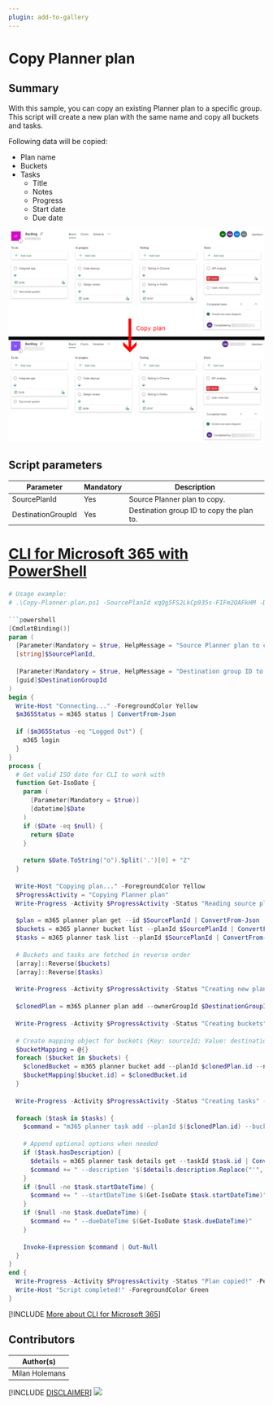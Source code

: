 ```yaml
---
plugin: add-to-gallery
---
```


# Copy Planner plan

## Summary

With this sample, you can copy an existing Planner plan to a specific group. This script will create a new plan with the same name and copy all buckets and tasks.

Following data will be copied:
* Plan name
* Buckets
* Tasks
  * Title
  * Notes
  * Progress
  * Start date
  * Due date

![Example Screenshot](assets/example.png)

## Script parameters

| Parameter | Mandatory | Description |
| --- | --- | --- |
| SourcePlanId | Yes | Source Planner plan to copy. |
| DestinationGroupId | Yes | Destination group ID to copy the plan to. |

# [CLI for Microsoft 365 with PowerShell](#tab/cli-m365-ps)

```powershell
# Usage example:
# .\Copy-Planner-plan.ps1 -SourcePlanId xqQg5FS2LkCp935s-FIFm2QAFkHM -DestinationGroupId 00000000-0000-0000-0000-000000000000

```powershell
[CmdletBinding()]
param (
  [Parameter(Mandatory = $true, HelpMessage = "Source Planner plan to copy e.g. xqQg5FS2LkCp935s-FIFm2QAFkHM.")]
  [string]$SourcePlanId,

  [Parameter(Mandatory = $true, HelpMessage = "Destination group ID to copy the plan to e.g. 00000000-0000-0000-0000-000000000001.")]
  [guid]$DestinationGroupId
)
begin {
  Write-Host "Connecting..." -ForegroundColor Yellow   
  $m365Status = m365 status | ConvertFrom-Json

  if ($m365Status -eq "Logged Out") {
    m365 login
  }
}
process {
  # Get valid ISO date for CLI to work with
  function Get-IsoDate {
    param (
      [Parameter(Mandatory = $true)]
      [datetime]$Date
    )
    if ($Date -eq $null) {
      return $Date
    }
  
    return $Date.ToString("o").Split('.')[0] + "Z"
  }

  Write-Host "Copying plan..." -ForegroundColor Yellow
  $ProgressActivity = "Copying Planner plan"
  Write-Progress -Activity $ProgressActivity -Status "Reading source plan data" -PercentComplete 0

  $plan = m365 planner plan get --id $SourcePlanId | ConvertFrom-Json
  $buckets = m365 planner bucket list --planId $SourcePlanId | ConvertFrom-Json
  $tasks = m365 planner task list --planId $SourcePlanId | ConvertFrom-Json

  # Buckets and tasks are fetched in reverse order
  [array]::Reverse($buckets)
  [array]::Reverse($tasks)

  Write-Progress -Activity $ProgressActivity -Status "Creating new plan at destination group" -PercentComplete 25

  $clonedPlan = m365 planner plan add --ownerGroupId $DestinationGroupId --title $plan.Title | ConvertFrom-Json

  Write-Progress -Activity $ProgressActivity -Status "Creating buckets" -PercentComplete 50

  # Create mapping object for buckets {Key: sourceId; Value: destinationId}
  $bucketMapping = @{}
  foreach ($bucket in $buckets) {
    $clonedBucket = m365 planner bucket add --planId $clonedPlan.id --name $bucket.name | ConvertFrom-Json
    $bucketMapping[$bucket.id] = $clonedBucket.id
  }

  Write-Progress -Activity $ProgressActivity -Status "Creating tasks" -PercentComplete 75

  foreach ($task in $tasks) {
    $command = "m365 planner task add --planId $($clonedPlan.id) --bucketId $($bucketMapping[$task.bucketId]) --title '$($task.title.Replace("'", "''"))' --percentComplete $($task.percentComplete)"
    
    # Append optional options when needed
    if ($task.hasDescription) {
      $details = m365 planner task details get --taskId $task.id | ConvertFrom-Json
      $command += " --description '$($details.description.Replace("'", "''"))'"
    }
    if ($null -ne $task.startDateTime) {
      $command += " --startDateTime $(Get-IsoDate $task.startDateTime)"
    }
    if ($null -ne $task.dueDateTime) {
      $command += " --dueDateTime $(Get-IsoDate $task.dueDateTime)"
    }

    Invoke-Expression $command | Out-Null
  }
}
end {
  Write-Progress -Activity $ProgressActivity -Status "Plan copied!" -PercentComplete 100 -Completed
  Write-Host "Script completed!" -ForegroundColor Green
}
```

[!INCLUDE [More about CLI for Microsoft 365](../../docfx/includes/MORE-CLIM365.md)]

## Contributors

| Author(s) |
|-----------|
| Milan Holemans |


[!INCLUDE [DISCLAIMER](../../docfx/includes/DISCLAIMER.md)]
<img src="https://pnptelemetry.azurewebsites.net/script-samples/scripts/planner-copy-planner-plan" aria-hidden="true" />
